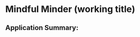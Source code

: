 <!--
ToDo: setup coverage monitering.
-->

<!-- [![Coverage Status](https://coveralls.io/repos/github/Mindful-Minder/Mindful-Minder-Back-End/badge.svg?branch=master)](https://coveralls.io/github/Mindful-Minder) -->

# Mindful Minder (working title)

## Application Summary:
